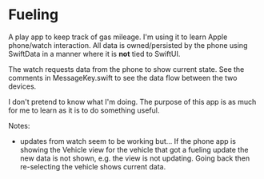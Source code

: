 # Fueling

A play app to keep track of gas mileage.  I'm using it to learn Apple
phone/watch interaction. All data is owned/persisted by the phone using
SwiftData in a manner where it is **not** tied to SwiftUI.

The watch requests data from the phone to show current state. See the comments
in MessageKey.swift to see the data flow between the two devices.

I don't pretend to know what I'm doing.  The purpose of this app is as much
for me to learn as it is to do something useful.

Notes:

- updates from watch seem to be working but...  If the phone app is showing
  the Vehicle view for the vehicle that got a fueling update the new data
  is not shown, e.g. the view is not updating.  Going back then re-selecting
  the vehicle shows current data.
